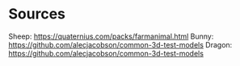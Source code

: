 # Sources

Sheep: https://quaternius.com/packs/farmanimal.html
Bunny: https://github.com/alecjacobson/common-3d-test-models
Dragon: https://github.com/alecjacobson/common-3d-test-models

